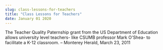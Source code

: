 ```yaml
---
slug: class-lessons-for-teachers
title: "Class Lessons for Teachers"
date: January 01 2020
---
```


<p>The Teacher Quality Paternship grant from the US Department of Education allows university level teachers- like CSUMB professor Mark O'Shea- to facilitate a K-12 classroom. – Monterey Herald, March 23, 2011
</p>
